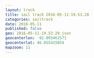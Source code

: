 ```yaml
---
layout: track
title: sail track 2016-05-11-19.53.28
categories: sailtrack
date: 2016-05-11
published: false
geo: 2016-05-11-19.53.28.json
geocenterlon: -92.093461571
geocenterlat: 46.855415854
mapzoom: 11
---
```



